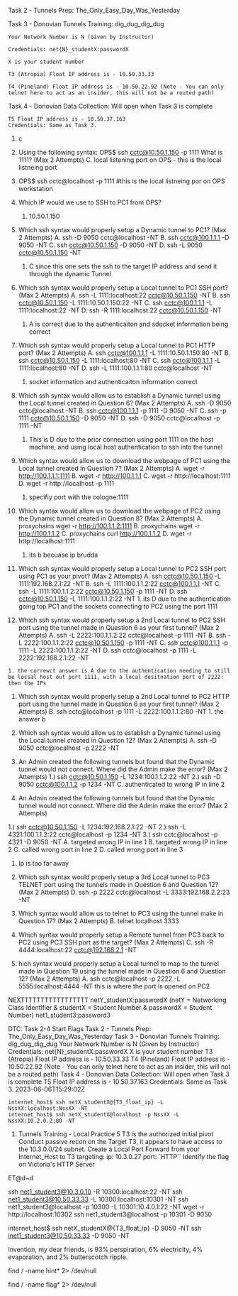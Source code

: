Task 2 - Tunnels Prep: The_Only_Easy_Day_Was_Yesterday

Task 3 - Donovian Tunnels Training: dig_dug_dig_dug

    Your Network Number is N (Given by Instructor)

    Credentials: net{N}_studentX:passwordX

    X is your student number

    T3 (Atropia) Float IP address is - 10.50.33.33

    T4 (Pineland) Float IP address is - 10.50.22.92 (Note - You can only telnet here to act as an insider, this will not be a routed path)



Task 4 - Donovian Data Collection: Will open when Task 3 is complete

    T5 Float IP address is - 10.50.37.163
    Credentials: Same as Task 3.

1. c
2. Using the following syntax:
OPS$ ssh cctc@10.50.1.150 -p 1111
What is 1111? (Max 2 Attempts)
C. local listening port on OPS - this is the local listneing port
3. OPS$ ssh cctc@localhost -p 1111 #this is the local listneing por on OPS workstation
4. Which IP would we use to SSH to PC1 from OPS?
   1. 10.50.1.150
5. Which ssh syntax would properly setup a Dynamic tunnel to PC1? (Max 2 Attempts)
A. ssh -D 9050 cctc@localhost -NT
B. ssh cctc@100.1.1.1 -D 9050 -NT
C. ssh cctc@10.50.1.150 -D 9050 -NT
D. ssh -L 9050 cctc@10.50.1.150 -NT 
    1. C since this one sets the ssh to the target IP address and send it through the dynamic Tunnel
6. Which ssh syntax would properly setup a Local tunnel to PC1 SSH port? (Max 2 Attempts)
A. ssh -L 1111:localhost:22 cctc@10.50.1.150 -NT
B. ssh cctc@10.50.1.150 -L 1111:10.50.1.150:22 -NT
C. ssh cctc@100.1.1.1 -L 1111:localhost:22 -NT
D. ssh -R 1111:localhost:22 cctc@10.50.1.150 -NT 
    1. A is correct due to the authenticaiton and sdocket information being correct
7. Which ssh syntax would properly setup a Local tunnel to PC1 HTTP port? (Max 2 Attempts)
A. ssh cctc@100.1.1.1 -L 1111:10.50.1.150:80 -NT
B. ssh cctc@10.50.1.150 -L 1111:localhost:80 -NT
C. ssh cctc@100.1.1.1 -L 1111:localhost:80 -NT
D. ssh -L 1111:100.1.1.1:80 cctc@localhost -NT 
    1. socket information and authenticaiton information correct
8. Which ssh syntax would allow us to establish a Dynamic tunnel using the Local tunnel created in Question 6? (Max 2 Attempts)
A. ssh -D 9050 cctc@localhost -NT
B. ssh cctc@100.1.1.1 -p 1111 -D 9050 -NT
C. ssh -p 1111 cctc@10.50.1.150 -D 9050 -NT
D. ssh -D 9050 cctc@localhost -p 1111 -NT 
    1. This is D due to the prior connection using port 1111 on the host machine, and using local host authentication to ssh into the tunnel
9. Which syntax would allow us to download the webpage of PC1 using the Local tunnel created in Question 7? (Max 2 Attempts)
A. wget -r http://100.1.1.1:1111
B. wget -r http://100.1.1.1
C. wget -r http://localhost:1111
D. wget -r http://localhost -p 1111 
    1. specifiy port with the cologne:1111
10. Which syntax would allow us to download the webpage of PC2 using the Dynamic tunnel created in Question 8? (Max 2 Attempts)
A. proxychains wget -r http://100.1.1.2:1111
B. proxychains wget -r http://100.1.1.2
C. proxychains curl http://100.1.1.2
D. wget -r http://localhost:1111
    1. its b becuase ip brudda




11.  Which ssh syntax would properly setup a Local tunnel to PC2 SSH port using PC1 as your pivot? (Max 2 Attempts)
A. ssh cctc@10.50.1.150 -L 1111:192.168.2.1:22 -NT
B. ssh -L 1111:100.1.1.2:22 cctc@100.1.1.1 -NT
C. ssh -L 1111:100.1.1.2:22 cctc@10.50.1.150 -p 1111 -NT
D. ssh cctc@10.50.1.150 -L 1111:100.1.1.2:22 -NT 
    1. its D due to the authentication going top PC1 and the sockets connecting to PC2 using the port 1111



12.  Which ssh syntax would properly setup a 2nd Local tunnel to PC2 SSH port using the tunnel made in Question 6 as your first tunnel? (Max 2 Attempts)
A. ssh -L 2222:100.1.1.2:22 cctc@localhost -p 1111 -NT
B. ssh -L 2222:100.1.1.2:22 cctc@10.50.1.150 -p 1111 -NT
C. ssh cctc@100.1.1.1 -p 1111 -L 2222:100.1.1.2:22 -NT
D. ssh cctc@localhost -p 1111 -L 2222:192.168.2.1:22 -NT 

    1. the correwct answer is A due to the authentication needing to still be locsal host out port 1111, with a local desitnation port of 2222: then the IPs
   
1.    Which ssh syntax would properly setup a 2nd Local tunnel to PC2 HTTP port using the tunnel made in Question 6 as your first tunnel? (Max 2 Attempts)
B. ssh cctc@localhost -p 1111 -L 2222:100.1.1.2:80 -NT
    1. the answer b



14. Which ssh syntax would allow us to establish a Dynamic tunnel using the Local tunnel created in Question 12? (Max 2 Attempts)
A. ssh -D 9050 cctc@localhost -p 2222 -NT


15. An Admin created the following tunnels but found that the Dynamic tunnel would not connect. Where did the Admin make the error? (Max 2 Attempts)
1.) ssh cctc@10.50.1.150 -L 1234:100.1.1.2:22 -NT
2.) ssh -D 9050 cctc@100.1.1.2 -p 1234 -NT
C. authenticated to wrong IP in line 2


16. An Admin created the following tunnels but found that the Dynamic tunnel would not connect. Where did the Admin make the error? (Max 2 Attempts)

1.) ssh cctc@10.50.1.150 -L 1234:192.168.2.1:22 -NT
2.) ssh -L 4321:100.1.1.2:22 cctc@localhost -p 1234 -NT
3.) ssh cctc@localhost -p 4321 -D 9050 -NT
A. targeted wrong IP in line 1
B. targeted wrong IP in line 2
C. called wrong port in line 2
D. called wrong port in line 3 
1. Ip is too far away 


17. Which ssh syntax would properly setup a 3rd Local tunnel to PC3 TELNET port using the tunnels made in Question 6 and Question 12? (Max 2 Attempts)
D. ssh -p 2222 cctc@localhost -L 3333:192.168.2.2:23 -NT 

18. Which syntax would allow us to telnet to PC3 using the tunnel make in Question 17? (Max 2 Attempts)
B. telnet localhost 3333

19. Which syntax would properly setup a Remote tunnel from PC3 back to PC2 using PC3 SSH port as the target? (Max 2 Attempts)
C. ssh -R 4444:localhost:22 cctc@192.168.2.1 -NT

20. hich syntax would properly setup a Local tunnel to map to the tunnel made in Question 19 using the tunnel made in Question 6 and Question 12? (Max 2 Attempts)
A. ssh cctc@localhost -p 2222 -L 5555:localhost:4444 -NT
this is where the port is opened on PC2





NEXTTTTTTTTTTTTTTTTT
netY_studentX:passwordX
(netY = Networking Class Identifier & studentX = Student Number & passwordX = Student Number)
net1_student3:password3

DTC: Task 2-4 Start Flags
    Task 2 - Tunnels Prep: The_Only_Easy_Day_Was_Yesterday
    Task 3 - Donovian Tunnels Training: dig_dug_dig_dug
        Your Network Number is N (Given by Instructor)
        Credentials: net{N}_studentX:passwordX
        X is your student number
        T3 (Atropia) Float IP address is - 10.50.33.33
        T4 (Pineland) Float IP address is - 10.50.22.92 (Note - You can only telnet here to act as an insider, this will not be a routed path)
Task 4 - Donovian Data Collection: Will open when Task 3 is complete
        T5 Float IP address is - 10.50.37.163
        Credentials: Same as Task 3.
    2023-06-06T15:29:02Z

    internet_host$ ssh netX_studentX@{T3_float_ip} -L NssXX:localhost:NssXX -NT
    internet_host$ ssh netX_studentX@localhost -p NssXX -L NssXX:10.2.0.2:80 -NT

1. Tunnels Training - Local Practice 5
T3 is the authorized initial pivot
Conduct passive recon on the Target T3, it appears to have access to the 10.3.0.0/24 subnet.
    Create a Local Port Forward from your Internet_Host to T3 targeting:
ip: 10.3.0.27
port: `HTTP``
Identify the flag on Victoria's HTTP Server

ET@d~d

ssh net1_student3@10.3.0.10 -R 10300:localhost:22 -NT
ssh net1_student3@10.50.33.33 -L 10300:localhost:10301 -NT
ssh net1_student3@localhost -p 10300 -L 10301:10.4.0.1:22 -NT
wget -r http://localhost:10302
ssh net1_student3@localhost -p 10301 -D 9050

internet_host$ ssh netX_studentX@{T3_float_ip} -D 9050 -NT
ssh inet1_student3@10.50.33.33 -D 9050 -NT



Invention, my dear friends, is 93% perspiration, 6% electricity, 4% evaporation, and 2% butterscotch ripple.


find / -name hint* 2> /dev/null

find / -name flag* 2> /dev/null







